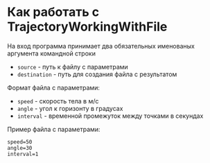 # Как работать с TrajectoryWorkingWithFile

На вход программа принимает два обязательных именованых аргумента командной строки

* `source` -  путь к файлу с параметрами
* `destination` -  путь для создания файла с результатом

Формат файла с параметрами: 

* `speed` - скорость тела в м/с
* `angle` - угол к горизонту в градусах
* `interval` - временной промежуток между точками в секундах 

Пример файла с параметрами: 

```
speed=50
angle=30
interval=1
```
